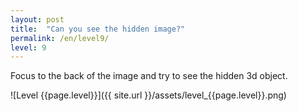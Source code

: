```yaml
---
layout: post
title:  "Can you see the hidden image?"
permalink: /en/level9/
level: 9
---
```

Focus to the back of the image and try to see the hidden 3d object.

![Level {{page.level}}]({{ site.url }}/assets/level_{{page.level}}.png)